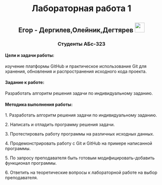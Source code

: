 <h1 align="center">Лабораторная работа 1</h1>
<h2 align="center" style="58A6FF" target="_blank">Егор - Дергилев,Олейник,Дегтярев
<img src="https://github.com/blackcater/blackcater/raw/main/images/Hi.gif" height="32"/></h2>
<h3 align="center">Студенты АБс-323</h3> 
<h4>Цели и задачи работы:</h4> изучение платформы GitHub и практическое
использование Git для хранения, обновления и распространения исходного
кода проекта.
<h4>Задание к работе:</h4> Разработать алгоритм решения задачи по
индивидуальному заданию.
<h4>Методика выполнения работы:</h4>
<p>1. Разработать алгоритм решения задачи по индивидуальному заданию.</p>
<p>2. Написать и отладить программу решения задачи.</p>
<p>3. Протестировать работу программы на различных исходных данных.</p>
<p>4. Продемонстрировать работу с Git и GitHub на примере написанной
программы.</p>
<p>5. По запросу преподавателя быть готовым модифицировать-добавить
функционал программы.</p>
<p>6. Ответить на теоретические вопросы к лабораторной работе на выбор
преподавателя.</p>
